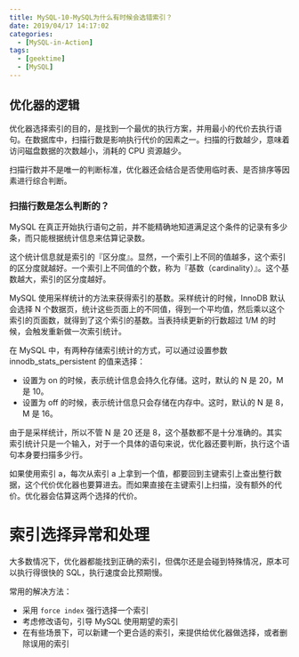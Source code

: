 ```yaml
---
title: MySQL-10-MySQL为什么有时候会选错索引？
date: 2019/04/17 14:17:02
categories:
  - [MySQL-in-Action]
tags:
  - [geektime]
  - [MySQL]
---
```


## 优化器的逻辑

优化器选择索引的目的，是找到一个最优的执行方案，并用最小的代价去执行语句。在数据库中，扫描行数是影响执行代价的因素之一。扫描的行数越少，意味着访问磁盘数据的次数越小，消耗的 CPU 资源越少。

扫描行数并不是唯一的判断标准，优化器还会结合是否使用临时表、是否排序等因素进行综合判断。

<!-- more -->

### 扫描行数是怎么判断的？

MySQL 在真正开始执行语句之前，并不能精确地知道满足这个条件的记录有多少条，而只能根据统计信息来估算记录数。

这个统计信息就是索引的『区分度』。显然，一个索引上不同的值越多，这个索引的区分度就越好。一个索引上不同值的个数，称为『基数（cardinality）』。这个基数越大，索引的区分度越好。

MySQL 使用采样统计的方法来获得索引的基数。采样统计的时候，InnoDB 默认会选择 N 个数据页，统计这些页面上的不同值，得到一个平均值，然后乘以这个索引的页面数，就得到了这个索引的基数。当表持续更新的行数超过 1/M 的时候，会触发重新做一次索引统计。

在 MySQL 中，有两种存储索引统计的方式，可以通过设置参数 innodb_stats_persistent 的值来选择：

- 设置为 on 的时候，表示统计信息会持久化存储。这时，默认的 N 是 20，M 是 10。
- 设置为 off 的时候，表示统计信息只会存储在内存中。这时，默认的 N 是 8，M 是 16。

由于是采样统计，所以不管 N 是 20 还是 8，这个基数都不是十分准确的。其实索引统计只是一个输入，对于一个具体的语句来说，优化器还要判断，执行这个语句本身要扫描多少行。

如果使用索引 a，每次从索引 a 上拿到一个值，都要回到主键索引上查出整行数据，这个代价优化器也要算进去。而如果直接在主键索引上扫描，没有额外的代价。优化器会估算这两个选择的代价。

# 索引选择异常和处理

大多数情况下，优化器都能找到正确的索引，但偶尔还是会碰到特殊情况，原本可以执行得很快的 SQL，执行速度会比预期慢。

常用的解决方法：

- 采用 `force index` 强行选择一个索引
- 考虑修改语句，引导 MySQL 使用期望的索引
- 在有些场景下，可以新建一个更合适的索引，来提供给优化器做选择，或者删除误用的索引
